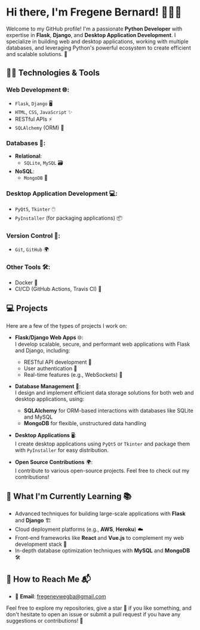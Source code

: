 # Hi there, I'm Fregene Bernard! 👨‍💻👋

Welcome to my GitHub profile! I'm a passionate **Python Developer** with expertise in **Flask**, **Django**, and **Desktop Application Development**. I specialize in building web and desktop applications, working with multiple databases, and leveraging Python's powerful ecosystem to create efficient and scalable solutions. 🚀

## 🧑‍💻 Technologies & Tools

### **Web Development** 🌐:
- `Flask`, `Django` 🖥️
- `HTML`, `CSS`, `JavaScript` ✨
- RESTful APIs ⚡
- `SQLAlchemy` (ORM) 🔧

### **Databases** 💾:
- **Relational**:
  - `SQLite`, `MySQL` 🗃️
- **NoSQL**:
  - `MongoDB` 🌱

### **Desktop Application Development** 💻:
- `PyQt5`, `Tkinter` 🖱️
- `PyInstaller` (for packaging applications) 📦

### **Version Control** 🔄:
- `Git`, `GitHub` 🌍

### **Other Tools** 🛠️:
- Docker 🐳
- CI/CD (GitHub Actions, Travis CI) 🚀

## 💻 Projects

Here are a few of the types of projects I work on:

- **Flask/Django Web Apps** 🌐:  
  I develop scalable, secure, and performant web applications with Flask and Django, including:
  - RESTful API development 📡
  - User authentication 🔑
  - Real-time features (e.g., WebSockets) 🔄

- **Database Management** 💾:  
  I design and implement efficient data storage solutions for both web and desktop applications, using:
  - **SQLAlchemy** for ORM-based interactions with databases like SQLite and MySQL
  - **MongoDB** for flexible, unstructured data handling

- **Desktop Applications** 🖥️:  
  I create desktop applications using `PyQt5` or `Tkinter` and package them with `PyInstaller` for easy distribution.

- **Open Source Contributions** 🌍:  
  I contribute to various open-source projects. Feel free to check out my contributions!

## 🌱 What I'm Currently Learning 📚

- Advanced techniques for building large-scale applications with **Flask** and **Django** 🏗️
- Cloud deployment platforms (e.g., **AWS**, **Heroku**) ☁️
- Front-end frameworks like **React** and **Vue.js** to complement my web development stack 🎨
- In-depth database optimization techniques with **MySQL** and **MongoDB** 🛠️

## 🚀 How to Reach Me 📬

- 📧 **Email**: fregenevwegba@gmail.com


Feel free to explore my repositories, give a star 🌟 if you like something, and don't hesitate to open an issue or submit a pull request if you have any suggestions or contributions! 💬
